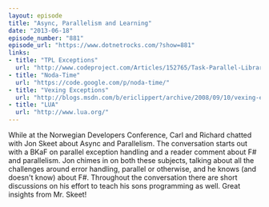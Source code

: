 ```yaml
---
layout: episode
title: "Async, Parallelism and Learning"
date: "2013-06-18"
episode_number: "881"
episode_url: "https://www.dotnetrocks.com/?show=881"
links:
- title: "TPL Exceptions"
  url: "http://www.codeproject.com/Articles/152765/Task-Parallel-Library-1-of-n"
- title: "Noda-Time"
  url: "https://code.google.com/p/noda-time/"
- title: "Vexing Exceptions"
  url: "http://blogs.msdn.com/b/ericlippert/archive/2008/09/10/vexing-exceptions.aspx"
- title: "LUA"
  url: "http://www.lua.org/"
---
```


While at the Norwegian Developers Conference, Carl and Richard chatted with Jon Skeet about Async and Parallelism. The conversation starts out with a BKaF on parallel exception handling and a reader comment about F# and parallelism. Jon chimes in on both these subjects, talking about all the challenges around error handling, parallel or otherwise, and he knows (and doesn't know) about F#. Throughout the conversation there are short discussions on his effort to teach his sons programming as well. Great insights from Mr. Skeet!

